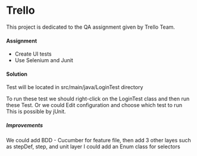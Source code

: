 # Trello

This project is dedicated to the QA assignment given by Trello Team.

#### Assignment

- Create UI tests 
- Use Selenium and Junit

#### Solution

Test will be located in src/main/java/LoginTest directory

To run these test we should right-click on the LoginTest class and then run these Test.
Or we could Edit configuration and choose which test to run
This is possible by jUnit.


##### Improvements

We could add BDD - Cucumber for feature file, then add 3 other layes such as stepDef, step, and unit layer
I could add an Enum class for selectors



